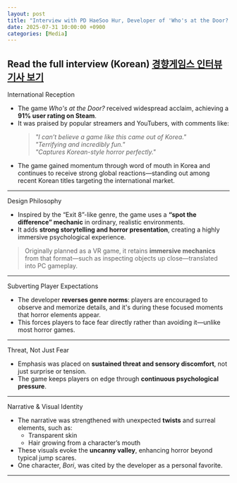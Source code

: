```yaml
---
layout: post
title: "Interview with PD HaeSoo Hur, Developer of 'Who's at the Door?'"
date: 2025-07-31 10:00:00 +0900
categories: [Media]
---
```

Read the full interview (Korean)
[경향게임스 인터뷰 기사 보기](https://www.khgames.co.kr/news/articleView.html?idxno=242498)
---
International Reception

- The game *Who's at the Door?* received widespread acclaim, achieving a **91% user rating on Steam**.
- It was praised by popular streamers and YouTubers, with comments like:  
  > *"I can’t believe a game like this came out of Korea."*  
  > *"Terrifying and incredibly fun."*  
  > *"Captures Korean-style horror perfectly."*
- The game gained momentum through word of mouth in Korea and continues to receive strong global reactions—standing out among recent Korean titles targeting the international market.

---

Design Philosophy

- Inspired by the “Exit 8”-like genre, the game uses a **“spot the difference” mechanic** in ordinary, realistic environments.
- It adds **strong storytelling and horror presentation**, creating a highly immersive psychological experience.

> Originally planned as a VR game, it retains **immersive mechanics** from that format—such as inspecting objects up close—translated into PC gameplay.

---

Subverting Player Expectations

- The developer **reverses genre norms**: players are encouraged to observe and memorize details, and it's during these focused moments that horror elements appear.
- This forces players to face fear directly rather than avoiding it—unlike most horror games.

---

Threat, Not Just Fear

- Emphasis was placed on **sustained threat and sensory discomfort**, not just surprise or tension.
- The game keeps players on edge through **continuous psychological pressure**.

---

Narrative & Visual Identity

- The narrative was strengthened with unexpected **twists** and surreal elements, such as:
  - Transparent skin
  - Hair growing from a character’s mouth
- These visuals evoke the **uncanny valley**, enhancing horror beyond typical jump scares.
- One character, *Bori*, was cited by the developer as a personal favorite.

---
